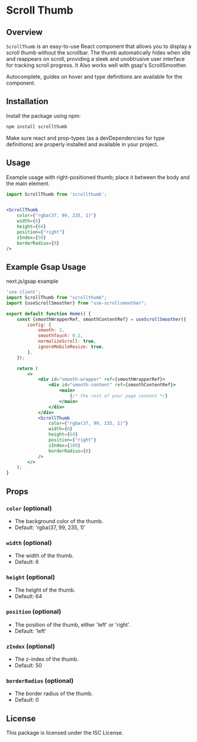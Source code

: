 # Scroll Thumb

## Overview

`ScrollThumb` is an easy-to-use React component that allows you to display a scroll thumb without the scrollbar. The thumb automatically hides when idle and reappears on scroll, providing a sleek and unobtrusive user interface for tracking scroll progress. It Also works well with gsap's ScrollSmoother.

Autocomplete, guides on hover and type definitions are available for the component.

## Installation

Install the package using npm:

```bash
npm install scrollthumb
```
Make sure react and prop-types (as a devDependencies for type definitions) are properly installed and available in your project.

## Usage

Example usage with right-positioned thumb; place it between the body and the main element.

```jsx
import ScrollThumb from 'scrollthumb';


<ScrollThumb
	color={"rgba(37, 99, 235, 1)"}
	width={6}
	height={64}
	position={"right"}
	zIndex={50}
	borderRadius={8}
/>
```
## Example Gsap Usage

next.js/gsap example

```jsx
'use client';
import ScrollThumb from "scrollthumb";
import {useScrollSmoother} from "use-scrollsmoother";

export default function Home() {
	const {smoothWrapperRef, smoothContentRef} = useScrollSmoother({
		config: {
			smooth: 2,
			smoothTouch: 0.2,
			normalizeScroll: true,
			ignoreMobileResize: true,
		},
	});

	return (
		<>
			<div id="smooth-wrapper" ref={smoothWrapperRef}>
				<div id="smooth-content" ref={smoothContentRef}>
					<main>
						{/* the rest of your page content */}
					</main>
				</div>
			</div>
			<ScrollThumb
				color={"rgba(37, 99, 235, 1)"}
				width={6}
				height={64}
				position={"right"}
				zIndex={100}
				borderRadius={8}
			/>
		</>
	);
}

```

## Props

### `color` (optional)

- The background color of the thumb.
- Default: 'rgba(37, 99, 235, 1)'

### `width` (optional)

- The width of the thumb.
- Default: 6

### `height` (optional)

- The height of the thumb.
- Default: 64

### `position` (optional)

- The position of the thumb, either 'left' or 'right'.
- Default: 'left'

### `zIndex` (optional)

- The z-index of the thumb.
- Default: 50

### `borderRadius` (optional)

- The border radius of the thumb.
- Default: 0


## License

This package is licensed under the ISC License.
